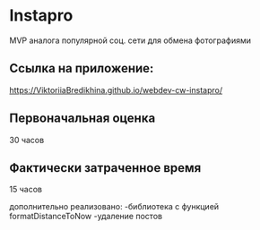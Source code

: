 # Instapro

MVP аналога популярной соц. сети для обмена фотографиями

## Ссылка на приложение:

https://ViktoriiaBredikhina.github.io/webdev-cw-instapro/

## Первоначальная оценка

30 часов

## Фактически затраченное время

15 часов

дополнительно реализовано: 
-библиотека с функцией formatDistanceToNow
-удаление постов 

